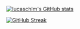 [![lucaschlm's GitHub stats](https://github-readme-stats.vercel.app/api?username=lucaschlm&show_icons=true&theme=tokyonight&count_private=true&hide=stars)](#)

<!-- [![Top Langs](https://github-readme-stats.vercel.app/api/top-langs/?username=lucaschlm)](https://github.com/anuraghazra/github-readme-stats) -->

[![GitHub Streak](https://github-readme-streak-stats.herokuapp.com/?user=lucaschlm&theme=dark)](#)
